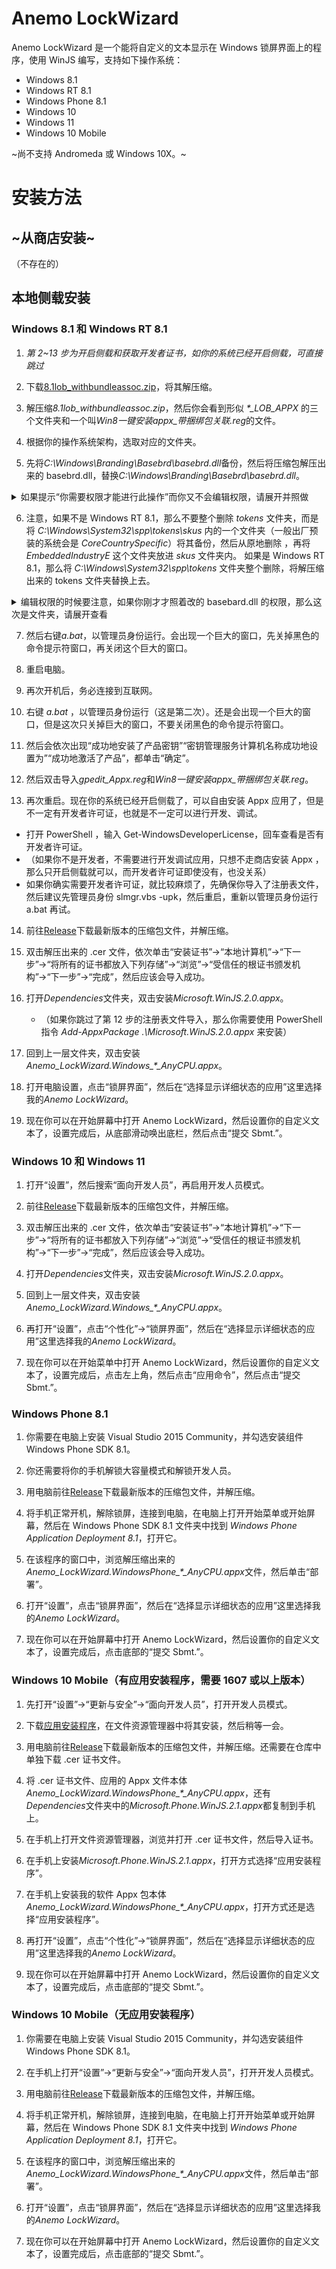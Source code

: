 # Anemo LockWizard

Anemo LockWizard 是一个能将自定义的文本显示在 Windows 锁屏界面上的程序，使用 WinJS 编写，支持如下操作系统：

- Windows 8.1
- Windows RT 8.1
- Windows Phone 8.1
- Windows 10
- Windows 11
- Windows 10 Mobile

~尚不支持 Andromeda 或 Windows 10X。~

# 安装方法

## ~从商店安装~

（不存在的）

## 本地侧载安装

### Windows 8.1 和 Windows RT 8.1

1. *第 2~13 步为开启侧载和获取开发者证书，如你的系统已经开启侧载，可直接跳过*

2. 下载[8.1lob_withbundleassoc.zip](https://www.bingtangxh.moe/woa32/8.1lob_withbundleassoc.zip)，将其解压缩。

3. 解压缩*8.1lob_withbundleassoc.zip*，然后你会看到形似 *\*_LOB_APPX* 的三个文件夹和一个叫*Win8一键安装appx_带捆绑包关联.reg*的文件。

4. 根据你的操作系统架构，选取对应的文件夹。

5. 先将*C:\Windows\Branding\Basebrd\basebrd.dll*备份，然后将压缩包解压出来的 basebrd.dll，替换*C:\Windows\Branding\Basebrd\basebrd.dll*。

<details>
  <summary>如果提示“你需要权限才能进行此操作”而你又不会编辑权限，请展开并照做</summary>

1. 将*C:\Windows\Branding\Basebrd\basebrd.dll*右键→属性，切换到“安全”选项卡，再单击下方的“高级(&V)”按钮。
![Attributes window](./getstarted/1.png)
2. 在弹出的“basebrd.dll的高级安全设置”窗口的顶部，你会看到“所有者： TrustedInstaller”，单击右边的“更改(&C)”。
![Advanced security settings window](./getstarted/2.png)
3. 在弹出的“选择用户和组”对话框当中，单击底部的“高级(&A)...”按钮。
![Choose user and group](./getstarted/3.png)
4. 单击“立即查找(&N)”，然后在底部的查找结果当中选择“Users”，然后单击“确定”。
![Choose user and group search](./getstarted/4.png)
5. 在回到“选择用户和组”对话框后，你会看到“输入要选择的对象名称(例如)(&E):”多出了一个带下划线的名称。继续单击“确定”。

6. 回到“basebrd.dll的高级安全设置”，再单击“确定”。（如果你的屏幕太小，点不到“确定”，就调出触摸键盘，按一下回车键）

7. 回到“basebrd.dll 属性”，单击“编辑(&E)”。

8. 在“basebrd.dll 权限”中，找到“组或用户名:”下的“Users”，然后勾选“完全控制”“允许”对应的复选框。
![privileges](./getstarted/6.png)
9. 单击“确定”，然后会出现“要继续吗？”对话框，单击“是(&Y)”。
![Windows Security confirm1](./getstarted/5.png)
10. 再单击“确定”，现在你会发现 basebrd.dll 已经可以替换覆盖了。

11. 如果你发现仍然有弹窗提示，那么请瞪大你的眼睛：刚才的弹窗是“你需要权限”，下方的按钮只有“重试”和“取消”，而此刻的弹窗应该是“你需要提供管理员权限”，下方你已经可以单击“继续”按钮了。
![Refused_noway](./getstarted/10.png)
![Refused_continue](./getstarted/9.png)

------------------------------------------------------------------------------------------------------------------------------------------------------------------------
</details>

6. 注意，如果不是 Windows RT 8.1，那么不要整个删除 *tokens* 文件夹，而是将 *C:\Windows\System32\spp\tokens\skus* 内的一个文件夹（一般出厂预装的系统会是 *CoreCountrySpecific*）将其备份，然后从原地删除 ，再将 *EmbeddedIndustryE* 这个文件夹放进 *skus* 文件夹内。
如果是 Windows RT 8.1，那么将 *C:\Windows\System32\spp\tokens* 文件夹整个删除，将解压缩出来的 tokens 文件夹替换上去。


<details>
  <summary>编辑权限的时候要注意，如果你刚才才照着改的 basebard.dll 的权限，那么这次是文件夹，请展开查看</summary>

1. 更改所有者的时候，你会发现，原先的所有者并不是 *TrustedInstaller* ，而是 *SYSTEM* 。

2. 更改完了之后，会有一个“替换子容器和对象的所有者”，务必勾上。
![Advanced security settings window](./getstarted/7.png)
3. 然后单击确定，回到属性窗口，再单击“编辑(&E)”，然后给 Users 群组赋予允许完全控制的权限，再确定。
![privileges](./getstarted/6.png)
4. 最后改完了权限之后，还需要点开一下“高级(&V)”，再次打开高级安全设置，然后单击“更改权限”，再勾上底部的“使用可从此对象继承的权限项目替换所有子对象的权限项目(&P)”。
![Advanced security settings window](./getstarted/7.png)
5. 最后单击“确定”→会出现弹窗，单击“是”→还是弹窗，再单击“是”→高级安全设置关掉了，在属性窗口里单击“确定”
![Windows Security confirm2](./getstarted/8.png)
![Windows Security confirm1](./getstarted/5.png)
------------------------------------------------------------------------------------------------------------------------------------------------------
</details>

7. 然后右键*a.bat*，以管理员身份运行。会出现一个巨大的窗口，先关掉黑色的命令提示符窗口，再关闭这个巨大的窗口。

8. 重启电脑。

9. 再次开机后，务必连接到互联网。

10. 右键 *a.bat* ，以管理员身份运行（这是第二次）。还是会出现一个巨大的窗口，但是这次只关掉巨大的窗口，不要关闭黑色的命令提示符窗口。

11. 然后会依次出现“成功地安装了产品密钥”“密钥管理服务计算机名称成功地设置为”“成功地激活了产品”，都单击“确定”。

12. 然后双击导入*gpedit_Appx.reg*和*Win8一键安装appx_带捆绑包关联.reg*。

13. 再次重启。现在你的系统已经开启侧载了，可以自由安装 Appx 应用了，但是不一定有开发者许可证，也就是不一定可以进行开发、调试。

-  打开 PowerShell ，输入 Get-WindowsDeveloperLicense，回车查看是否有开发者许可证。
-  （如果你不是开发者，不需要进行开发调试应用，只想不走商店安装 Appx ，那么只开启侧载就可以，而开发者许可证即使没有，也没关系）
-  如果你确实需要开发者许可证，就比较麻烦了，先确保你导入了注册表文件，然后建议先管理员身份 slmgr.vbs -upk，然后重启，重新以管理员身份运行 a.bat 再试。

14. 前往[Release](https://github.com/bingtangxh/Anemo_TileWizard/releases/)下载最新版本的压缩包文件，并解压缩。

15. 双击解压出来的 .cer 文件，依次单击“安装证书”→“本地计算机”→“下一步”→“将所有的证书都放入下列存储”→“浏览”→“受信任的根证书颁发机构”→“下一步”→“完成”，然后应该会导入成功。

16. 打开*Dependencies*文件夹，双击安装*Microsoft.WinJS.2.0.appx*。
   
    - （如果你跳过了第 12 步的注册表文件导入，那么你需要使用 PowerShell 指令 *Add-AppxPackage .\Microsoft.WinJS.2.0.appx* 来安装）

19. 回到上一层文件夹，双击安装*Anemo_LockWizard.Windows_\*_AnyCPU.appx*。

20. 打开电脑设置，点击“锁屏界面”，然后在“选择显示详细状态的应用”这里选择我的*Anemo LockWizard*。

21. 现在你可以在开始屏幕中打开 Anemo LockWizard，然后设置你的自定义文本了，设置完成后，从底部滑动唤出底栏，然后点击“提交 Sbmt.”。

### Windows 10 和 Windows 11

1. 打开“设置”，然后搜索“面向开发人员”，再启用开发人员模式。

2. 前往[Release](https://github.com/bingtangxh/Anemo_TileWizard/releases/)下载最新版本的压缩包文件，并解压缩。

3. 双击解压出来的 .cer 文件，依次单击“安装证书”→“本地计算机”→“下一步”→“将所有的证书都放入下列存储”→“浏览”→“受信任的根证书颁发机构”→“下一步”→“完成”，然后应该会导入成功。

4. 打开*Dependencies*文件夹，双击安装*Microsoft.WinJS.2.0.appx*。

5. 回到上一层文件夹，双击安装*Anemo_LockWizard.Windows_\*_AnyCPU.appx*。

6. 再打开“设置”，点击“个性化”→“锁屏界面”，然后在“选择显示详细状态的应用”这里选择我的*Anemo LockWizard*。

7. 现在你可以在开始菜单中打开 Anemo LockWizard，然后设置你的自定义文本了，设置完成后，点击左上角，然后点击“应用命令”，然后点击“提交 Sbmt.”。

### Windows Phone 8.1

1. 你需要在电脑上安装 Visual Studio 2015 Community，并勾选安装组件 Windows Phone SDK 8.1。

2. 你还需要将你的手机解锁大容量模式和解锁开发人员。

3. 用电脑前往[Release](https://github.com/bingtangxh/Anemo_TileWizard/releases/)下载最新版本的压缩包文件，并解压缩。

4. 将手机正常开机，解除锁屏，连接到电脑，在电脑上打开开始菜单或开始屏幕，然后在 Windows Phone SDK 8.1 文件夹中找到 *Windows Phone Application Deployment 8.1*，打开它。

5. 在该程序的窗口中，浏览解压缩出来的*Anemo_LockWizard.WindowsPhone_\*_AnyCPU.appx*文件，然后单击“部署”。

6. 打开“设置”，点击“锁屏界面”，然后在“选择显示详细状态的应用”这里选择我的*Anemo LockWizard*。

7. 现在你可以在开始屏幕中打开 Anemo LockWizard，然后设置你的自定义文本了，设置完成后，点击底部的“提交 Sbmt.”。

### Windows 10 Mobile（有应用安装程序，需要 1607 或以上版本）

1. 先打开“设置”→“更新与安全”→“面向开发人员”，打开开发人员模式。

2. 下载[应用安装程序](https://www.bingtangxh.moe/woa32/appinstaller.appxbundle)，在文件资源管理器中将其安装，然后稍等一会。

3. 用电脑前往[Release](https://github.com/bingtangxh/Anemo_TileWizard/releases/)下载最新版本的压缩包文件，并解压缩。还需要在仓库中单独下载 .cer 证书文件。

4. 将 .cer 证书文件、应用的 Appx 文件本体*Anemo_LockWizard.WindowsPhone_\*_AnyCPU.appx*，还有*Dependencies*文件夹中的*Microsoft.Phone.WinJS.2.1.appx*都复制到手机上。

5. 在手机上打开文件资源管理器，浏览并打开 .cer 证书文件，然后导入证书。

6. 在手机上安装*Microsoft.Phone.WinJS.2.1.appx*，打开方式选择“应用安装程序”。

7. 在手机上安装我的软件 Appx 包本体*Anemo_LockWizard.WindowsPhone_\*_AnyCPU.appx*，打开方式还是选择“应用安装程序”。

8. 再打开“设置”，点击“个性化”→“锁屏界面”，然后在“选择显示详细状态的应用”这里选择我的*Anemo LockWizard*。

9. 现在你可以在开始屏幕中打开 Anemo LockWizard，然后设置你的自定义文本了，设置完成后，点击底部的“提交 Sbmt.”。

### Windows 10 Mobile（无应用安装程序）

1. 你需要在电脑上安装 Visual Studio 2015 Community，并勾选安装组件 Windows Phone SDK 8.1。

2. 在手机上打开“设置”→“更新与安全”→“面向开发人员”，打开开发人员模式。
  
3. 用电脑前往[Release](https://github.com/bingtangxh/Anemo_TileWizard/releases/)下载最新版本的压缩包文件，并解压缩。

4. 将手机正常开机，解除锁屏，连接到电脑，在电脑上打开开始菜单或开始屏幕，然后在 Windows Phone SDK 8.1 文件夹中找到 *Windows Phone Application Deployment 8.1*，打开它。

5. 在该程序的窗口中，浏览解压缩出来的*Anemo_LockWizard.WindowsPhone_\*_AnyCPU.appx*文件，然后单击“部署”。

6. 打开“设置”，点击“锁屏界面”，然后在“选择显示详细状态的应用”这里选择我的*Anemo LockWizard*。

7. 现在你可以在开始屏幕中打开 Anemo LockWizard，然后设置你的自定义文本了，设置完成后，点击底部的“提交 Sbmt.”。
